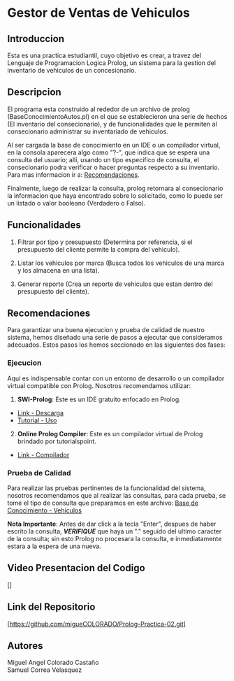 # Gestor de Ventas de Vehiculos
## Introduccion
Esta es una practica estudiantil, cuyo objetivo es crear, a travez del Lenguaje de Programacion Logica Prolog, un sistema para la gestion del inventario de vehiculos de un concesionario.  

## Descripcion
El programa esta construido al rededor de un archivo de prolog (BaseConocimientoAutos.pl) en el que se establecieron una serie de hechos (El inventario del consecionario), y de funcionalidades que le permiten al consecionario administrar su inventariado de vehiculos. 

Al ser cargada la base de conocimiento en un IDE o un compilador virtual, en la consola aparecera algo como "?-", que indica que se espera una consulta del usuario; allí, usando un tipo especifico de consulta, el consecionario podra verificar o hacer preguntas respecto a su inventario. Para mas informacion ir a: [Recomendaciones](#recomendaciones).

Finalmente, luego de realizar la consulta, prolog retornara al consecionario la informacion que haya encontrado sobre lo solicitado, como lo puede ser un listado o valor booleano (Verdadero o Falso).

## Funcionalidades
1. Filtrar por tipo y presupuesto (Determina por referencia, si el presupuesto del cliente permite la compra del vehiculo).

2. Listar los vehiculos por marca (Busca todos los vehiculos de una marca y los almacena en una lista).

3. Generar reporte (Crea un reporte de vehiculos que estan dentro del presupuesto del cliente).  

## Recomendaciones
Para garantizar una buena ejecucion y prueba de calidad de nuestro sistema, hemos diseñado una serie de pasos a ejecutar que consideramos adecuados. Estos pasos los hemos seccionado en las siguientes dos fases:

### Ejecucion
Aquí es indispensable contar con un entorno de desarrollo o un compilador virtual compatible con Prolog. Nosotros recomendamos utilizar:

1. **SWI-Prolog**: Este es un IDE gratuito enfocado en Prolog. 
- [Link - Descarga](https://www.swi-prolog.org/.)
- [Tutorial - Uso](https://youtu.be/hRqA1vO9nxE)

2. **Online Prolog Compiler**: Este es un compilador virtual de Prolog brindado por tutorialspoint.
- [Link - Compilador](https://acortar.link/mEiVrp)

### Prueba de Calidad
Para realizar las pruebas pertinentes de la funcionalidad del sistema, nosotros recomendamos que al realizar las consultas, para cada prueba, se tome el tipo de consulta que preparamos en este archivo: [Base de Conocimiento - Vehículos](Programas/ConsultasProlog.txt)

**Nota Importante**: Antes de dar click a la tecla "Enter", despues de haber escrito la consulta, ***VERIFIQUE*** que haya un "." seguido del ultimo caracter de la consulta; sin esto Prolog no procesara la consulta, e inmediatamente estara a la espera de una nueva. 

## Video Presentacion del Codigo
[]

## Link del Repositorio
[https://github.com/migueCOLORADO/Prolog-Practica-02.git]

## Autores
Miguel Angel Colorado Castaño <br>
Samuel Correa Velasquez
